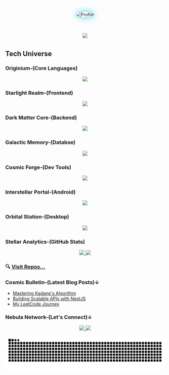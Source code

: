 
<div align="center">
  <img src="https://avatars.githubusercontent.com/u/117673483?s=400&u=66da47391b7ca9d016353b163b4d4256db1ec7eb&v=4" alt="Profile" width="250" style="border-radius:50%; box-shadow: 0 0 20px #22D3EE;"/>
</div>



<h1 align="center">
    <img src="https://readme-typing-svg.herokuapp.com/?font=Fira+Code&size=35&pause=500&color=15B392&center=true&vCenter=true&width=600&height=70&duration=3000&lines=Hello+✌🏻;I'm;Kamran+Hossain+Topu;Full+Stack+Web+Developer;MERN+Stack+Specialist;DSA+Enthusiast;Problem+Solver" />
</h1>

##  Tech Universe

### Originium-(Core Languages) 
<div align="center">
    <img src="https://skillicons.dev/icons?i=java,js,ts,c" />
</div>

### Starlight Realm-(Frontend) 
<div align="center">
    <img src="https://skillicons.dev/icons?i=react,nextjs,html,css,tailwind,bootstrap,threejs" />
</div>


### Dark Matter Core-(Backend) 
<div align="center">
    <img src="https://skillicons.dev/icons?i=nodejs,express,nestjs" />
</div>

### Galactic Memory-(Databse) 
<div align="center">
    <img src="https://skillicons.dev/icons?i=mongodb,prisma,postgres,mysql" />
</div>

### Cosmic Forge-(Dev Tools) 
<div align="center">
<img src="https://skillicons.dev/icons?i=git,github,docker,githubactions,postman,linux" />
</div>

### Interstellar Portal-(Android) 
<div align="center">
    <img src="https://skillicons.dev/icons?i=flutter,androidstudio" />
</div>

### Orbital Station-(Desktop) 
<div align="center">
    <img src="https://skillicons.dev/icons?i=electron" />
</div>





### Stellar Analytics-(GitHub Stats)
<div align="center">
  <a href="https://github.com/MuhammadTopu">
    <img height="180em" src="https://github-readme-stats.vercel.app/api?username=MuhammadTopu&show_icons=true&theme=radical&include_all_commits=true&count_private=true" />
    <img height="180em" src="https://github-readme-stats.vercel.app/api/top-langs/?username=MuhammadTopu&layout=compact&langs_count=8&theme=radical" />
  </a>
</div>




### 🔍 [Visit Repos...](https://github.com/MuhammadTopu?tab=repositories)

### Cosmic Bulletin-(Latest Blog Posts)↓
- [Mastering Kadane's Algorithm](https://leetcode.com/problems/maximum-subarray/solutions/5056886/kadanes-algorithm-on/)
- [Building Scalable APIs with NestJS](https://www.linkedin.com/posts/kamranhossaintopu_apnacollege-fullstackwebdevelopment-activity-7128771470201131008-eQYY)
- [My LeetCode Journey](https://leetcode.com/Kamran_Hossain_Topu/)

### Nebula Network-(Let's Connect)↓
<p align="center">
  <a href="https://www.linkedin.com/in/kamranhossaintopu/">
      <img src="https://skillicons.dev/icons?i=linkedin" />
  </a>
  <a href="mailto:hossainarman953@gmail.com">
    <img src="https://skillicons.dev/icons?i=gmail" />
  </a>
</p>





<picture>
  <source media="(prefers-color-scheme: dark)" srcset="https://raw.githubusercontent.com/MuhammadTopu/MuhammadTopu/output/github-contribution-grid-snake.svg" />
  <source media="(prefers-color-scheme: light)" srcset="https://raw.githubusercontent.com/MuhammadTopu/MuhammadTopu/output/github-contribution-grid-snake.svg" />
  <img alt="github-snake" src="https://raw.githubusercontent.com/MuhammadTopu/MuhammadTopu/output/github-contribution-grid-snake.svg" />
</picture>

